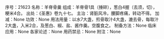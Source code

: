 序号：21623
名称：羊脊骨羹
组成：羊脊骨1具（捶碎），葱白4握（去须，切），粳米4合。
出处：《圣惠》卷九十七。
主治：肾脏风冷，腰脚疼痛，转动不得。
加减：None
功效：None
用法用量：以水7大盏，煎骨取汁4大盏，漉去骨，每取汁2大盏，入米2合，及葱白、椒、盐、酱作羹。空腹食之。
制备方法：None
临床应用：None
各家论述：None
用药禁忌：None
附注：None
